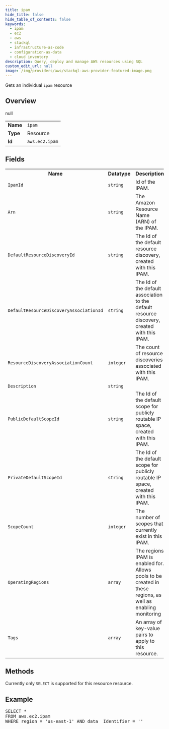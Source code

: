```yaml
---
title: ipam
hide_title: false
hide_table_of_contents: false
keywords:
  - ipam
  - ec2
  - aws
  - stackql
  - infrastructure-as-code
  - configuration-as-data
  - cloud inventory
description: Query, deploy and manage AWS resources using SQL
custom_edit_url: null
image: /img/providers/aws/stackql-aws-provider-featured-image.png
---
```

Gets an individual <code>ipam</code> resource

## Overview
<table><tbody>
<tr><td><b>Name</b></td><td><code>ipam</code></td></tr>
<tr><td><b>Type</b></td><td>Resource</td></tr>
null
<tr><td><b>Id</b></td><td><code>aws.ec2.ipam</code></td></tr>
</tbody></table>

## Fields
<table><tbody>
<tr><th>Name</th><th>Datatype</th><th>Description</th></tr>
<tr><td><code>IpamId</code></td><td><code>string</code></td><td>Id of the IPAM.</td></tr><tr><td><code>Arn</code></td><td><code>string</code></td><td>The Amazon Resource Name (ARN) of the IPAM.</td></tr><tr><td><code>DefaultResourceDiscoveryId</code></td><td><code>string</code></td><td>The Id of the default resource discovery, created with this IPAM.</td></tr><tr><td><code>DefaultResourceDiscoveryAssociationId</code></td><td><code>string</code></td><td>The Id of the default association to the default resource discovery, created with this IPAM.</td></tr><tr><td><code>ResourceDiscoveryAssociationCount</code></td><td><code>integer</code></td><td>The count of resource discoveries associated with this IPAM.</td></tr><tr><td><code>Description</code></td><td><code>string</code></td><td></td></tr><tr><td><code>PublicDefaultScopeId</code></td><td><code>string</code></td><td>The Id of the default scope for publicly routable IP space, created with this IPAM.</td></tr><tr><td><code>PrivateDefaultScopeId</code></td><td><code>string</code></td><td>The Id of the default scope for publicly routable IP space, created with this IPAM.</td></tr><tr><td><code>ScopeCount</code></td><td><code>integer</code></td><td>The number of scopes that currently exist in this IPAM.</td></tr><tr><td><code>OperatingRegions</code></td><td><code>array</code></td><td>The regions IPAM is enabled for. Allows pools to be created in these regions, as well as enabling monitoring</td></tr><tr><td><code>Tags</code></td><td><code>array</code></td><td>An array of key-value pairs to apply to this resource.</td></tr>
</tbody></table>

## Methods
Currently only <code>SELECT</code> is supported for this resource resource.

## Example
<pre>
SELECT * 
FROM aws.ec2.ipam
WHERE region = 'us-east-1' AND data__Identifier = '<IpamId>'
</pre>
